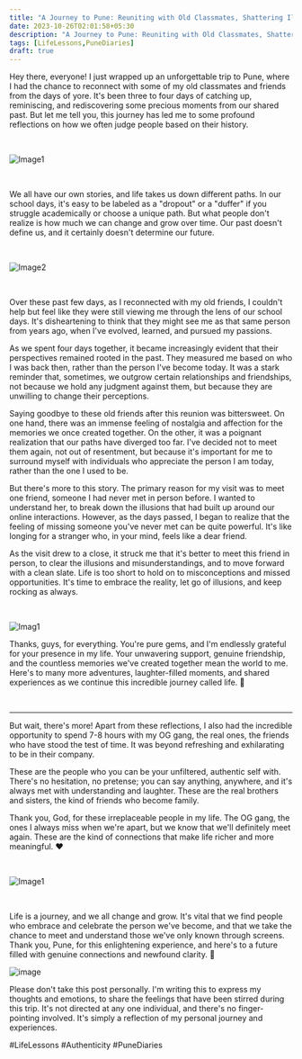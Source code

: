 ```yaml
---
title: "A Journey to Pune: Reuniting with Old Classmates, Shattering Illusions, and Meeting the OG Gang "
date: 2023-10-26T02:01:58+05:30
description: "A Journey to Pune: Reuniting with Old Classmates, Shattering Illusions, and Meeting the OG Gang ✈️"
tags: [LifeLessons,PuneDiaries]
draft: true
---
```


Hey there, everyone! I just wrapped up an unforgettable trip to Pune, where I had the chance to reconnect with some of my old classmates and friends from the days of yore. It's been three to four days of catching up, reminiscing, and rediscovering some precious moments from our shared past. But let me tell you, this journey has led me to some profound reflections on how we often judge people based on their history.

<br>

![Image1](https://i.ibb.co/8r9ytq7/10.jpg)

<br>

We all have our own stories, and life takes us down different paths. In our school days, it's easy to be labeled as a "dropout" or a "duffer" if you struggle academically or choose a unique path. But what people don't realize is how much we can change and grow over time. Our past doesn't define us, and it certainly doesn't determine our future.



<br>

![Image2](https://i.ibb.co/PDKF4Yp/8.jpg)

<br>

Over these past few days, as I reconnected with my old friends, I couldn't help but feel like they were still viewing me through the lens of our school days. It's disheartening to think that they might see me as that same person from years ago, when I've evolved, learned, and pursued my passions.

As we spent four days together, it became increasingly evident that their perspectives remained rooted in the past. They measured me based on who I was back then, rather than the person I've become today. It was a stark reminder that, sometimes, we outgrow certain relationships and friendships, not because we hold any judgment against them, but because they are unwilling to change their perceptions.

Saying goodbye to these old friends after this reunion was bittersweet. On one hand, there was an immense feeling of nostalgia and affection for the memories we once created together. On the other, it was a poignant realization that our paths have diverged too far. I've decided not to meet them again, not out of resentment, but because it's important for me to surround myself with individuals who appreciate the person I am today, rather than the one I used to be.

But there's more to this story. The primary reason for my visit was to meet one friend, someone I had never met in person before. I wanted to understand her, to break down the illusions that had built up around our online interactions. However, as the days passed, I began to realize that the feeling of missing someone you've never met can be quite powerful. It's like longing for a stranger who, in your mind, feels like a dear friend.

As the visit drew to a close, it struck me that it's better to meet this friend in person, to clear the illusions and misunderstandings, and to move forward with a clean slate. Life is too short to hold on to misconceptions and missed opportunities. It's time to embrace the reality, let go of illusions, and keep rocking as always.

<br>

![Imag1](https://i.ibb.co/jzNTYSm/9.jpg)

Thanks, guys, for everything. You're pure gems, and I'm endlessly grateful for your presence in my life. Your unwavering support, genuine friendship, and the countless memories we've created together mean the world to me. Here's to many more adventures, laughter-filled moments, and shared experiences as we continue this incredible journey called life. 💎

<br>


-------



But wait, there's more! Apart from these reflections, I also had the incredible opportunity to spend 7-8 hours with my OG gang, the real ones, the friends who have stood the test of time. It was beyond refreshing and exhilarating to be in their company. 

These are the people who you can be your unfiltered, authentic self with. There's no hesitation, no pretense; you can say anything, anywhere, and it's always met with understanding and laughter. These are the real brothers and sisters, the kind of friends who become family.

Thank you, God, for these irreplaceable people in my life. The OG gang, the ones I always miss when we're apart, but we know that we'll definitely meet again. These are the kind of connections that make life richer and more meaningful. ❤️


<br>

![Image1](https://i.ibb.co/1bTjyN6/collage.jpg) 

<br>

Life is a journey, and we all change and grow. It's vital that we find people who embrace and celebrate the person we've become, and that we take the chance to meet and understand those we've only known through screens. Thank you, Pune, for this enlightening experience, and here's to a future filled with genuine connections and newfound clarity. 🌱


![image](https://i.ibb.co/6wGCV6w/7.jpg)


Please don't take this post personally. I'm writing this to express my thoughts and emotions, to share the feelings that have been stirred during this trip. It's not directed at any one individual, and there's no finger-pointing involved. It's simply a reflection of my personal journey and experiences.



#LifeLessons #Authenticity #PuneDiaries